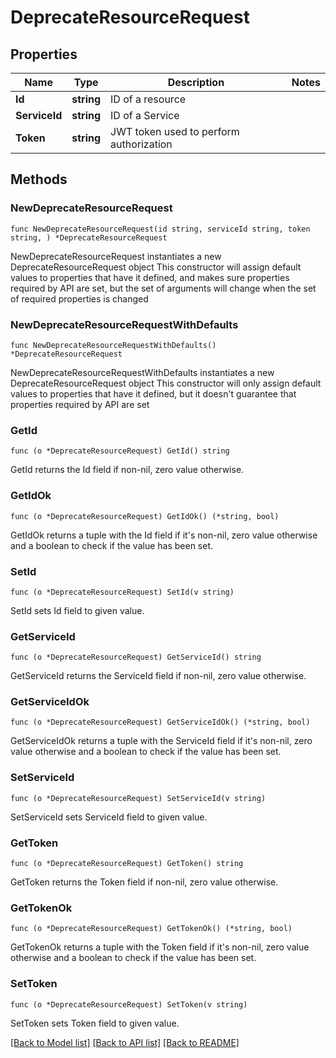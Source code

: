 # DeprecateResourceRequest

## Properties

Name | Type | Description | Notes
------------ | ------------- | ------------- | -------------
**Id** | **string** | ID of a resource | 
**ServiceId** | **string** | ID of a Service | 
**Token** | **string** | JWT token used to perform authorization | 

## Methods

### NewDeprecateResourceRequest

`func NewDeprecateResourceRequest(id string, serviceId string, token string, ) *DeprecateResourceRequest`

NewDeprecateResourceRequest instantiates a new DeprecateResourceRequest object
This constructor will assign default values to properties that have it defined,
and makes sure properties required by API are set, but the set of arguments
will change when the set of required properties is changed

### NewDeprecateResourceRequestWithDefaults

`func NewDeprecateResourceRequestWithDefaults() *DeprecateResourceRequest`

NewDeprecateResourceRequestWithDefaults instantiates a new DeprecateResourceRequest object
This constructor will only assign default values to properties that have it defined,
but it doesn't guarantee that properties required by API are set

### GetId

`func (o *DeprecateResourceRequest) GetId() string`

GetId returns the Id field if non-nil, zero value otherwise.

### GetIdOk

`func (o *DeprecateResourceRequest) GetIdOk() (*string, bool)`

GetIdOk returns a tuple with the Id field if it's non-nil, zero value otherwise
and a boolean to check if the value has been set.

### SetId

`func (o *DeprecateResourceRequest) SetId(v string)`

SetId sets Id field to given value.


### GetServiceId

`func (o *DeprecateResourceRequest) GetServiceId() string`

GetServiceId returns the ServiceId field if non-nil, zero value otherwise.

### GetServiceIdOk

`func (o *DeprecateResourceRequest) GetServiceIdOk() (*string, bool)`

GetServiceIdOk returns a tuple with the ServiceId field if it's non-nil, zero value otherwise
and a boolean to check if the value has been set.

### SetServiceId

`func (o *DeprecateResourceRequest) SetServiceId(v string)`

SetServiceId sets ServiceId field to given value.


### GetToken

`func (o *DeprecateResourceRequest) GetToken() string`

GetToken returns the Token field if non-nil, zero value otherwise.

### GetTokenOk

`func (o *DeprecateResourceRequest) GetTokenOk() (*string, bool)`

GetTokenOk returns a tuple with the Token field if it's non-nil, zero value otherwise
and a boolean to check if the value has been set.

### SetToken

`func (o *DeprecateResourceRequest) SetToken(v string)`

SetToken sets Token field to given value.



[[Back to Model list]](../README.md#documentation-for-models) [[Back to API list]](../README.md#documentation-for-api-endpoints) [[Back to README]](../README.md)


